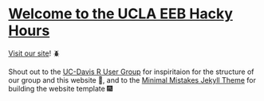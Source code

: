 # [Welcome to the UCLA EEB Hacky Hours](https://ucla-hacky-hours.github.io)

[Visit our site](http://ucla-hacky-hours.github.io)! :beetle:

Shout out to the [UC-Davis R User Group](http://d-rug.github.io) for inspiritaion for the structure of our group and this website :sparkler:,  and to the [Minimal Mistakes Jekyll Theme](https://mmistakes.github.io/minimal-mistakes/) for building the website template :fireworks:

